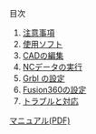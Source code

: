 目次

1. [注意事項](/Wiki/翼班/NC(自作)/使い方/注意事項.md)  
1. [使用ソフト](/Wiki/翼班/NC(自作)/使い方/使用ソフト.md)  
1. [CADの編集](/Wiki/翼班/NC(自作)/使い方/CADの編集.md)  
1. [NCデータの実行](/Wiki/翼班/NC(自作)/使い方/NCデータの実行.md)  
1. [Grbl の設定](/Wiki/翼班/NC(自作)/使い方/Grblの設定.md)  
1. [Fusion360の設定](/Wiki/翼班/NC(自作)/使い方/Fusion360の設定.md)  
1. [トラブルと対応](/Wiki/翼班/NC(自作)/使い方/トラブルと対応.md)  

[マニュアル(PDF)](/Wiki/翼班/NC(自作)/資料&データ/マニュアル(PDF).md) 
